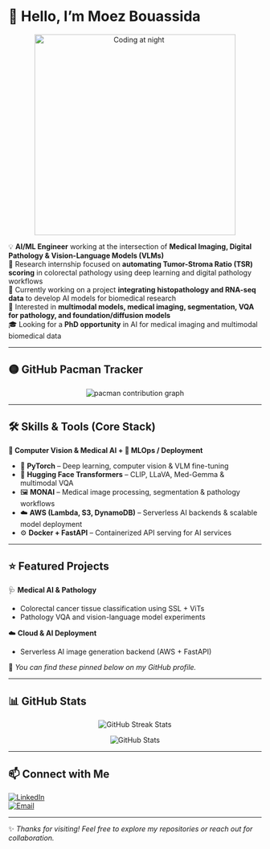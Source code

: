 # 👋 Hello, I’m Moez Bouassida

<p align="center">
  <img src="https://media2.giphy.com/media/v1.Y2lkPTc5MGI3NjExbmx5bmRoaW5wMXRxNzY5cDM0bnEyaGJybGExeXAybHc4NXY2NnJ6MyZlcD12MV9pbnRlcm5hbF9naWZfYnlfaWQmY3Q9Zw/5Zesu5VPNGJlm/giphy.gif" width="400" alt="Coding at night" />
</p>

💡 **AI/ML Engineer** working at the intersection of **Medical Imaging, Digital Pathology & Vision-Language Models (VLMs)**  
🔬 Research internship focused on **automating Tumor-Stroma Ratio (TSR) scoring** in colorectal pathology using deep learning and digital pathology workflows  
🧬 Currently working on a project **integrating histopathology and RNA-seq data** to develop AI models for biomedical research  
🚀 Interested in **multimodal models, medical imaging, segmentation, VQA for pathology, and foundation/diffusion models**  
🎓 Looking for a **PhD opportunity** in AI for medical imaging and multimodal biomedical data

---

## 🟡 GitHub Pacman Tracker

<p align="center">
  <picture>
    <source media="(prefers-color-scheme: dark)" srcset="https://raw.githubusercontent.com/maurodesouza/maurodesouza/output/pacman-contribution-graph-dark.svg">
    <source media="(prefers-color-scheme: light)" srcset="https://raw.githubusercontent.com/maurodesouza/maurodesouza/output/pacman-contribution-graph.svg">
    <img alt="pacman contribution graph" src="https://raw.githubusercontent.com/maurodesouza/maurodesouza/output/pacman-contribution-graph.svg">
  </picture>
</p>

---

## 🛠 Skills & Tools (Core Stack)

**🔹 Computer Vision & Medical AI + 🔹 MLOps / Deployment**
- 🧠 **PyTorch** – Deep learning, computer vision & VLM fine-tuning  
- 🤗 **Hugging Face Transformers** – CLIP, LLaVA, Med-Gemma & multimodal VQA  
- 🖼 **MONAI** – Medical image processing, segmentation & pathology workflows  
- ☁️ **AWS (Lambda, S3, DynamoDB)** – Serverless AI backends & scalable model deployment  
- ⚙️ **Docker + FastAPI** – Containerized API serving for AI services

---

## ⭐ Featured Projects

🩺 **Medical AI & Pathology**  
- Colorectal cancer tissue classification using SSL + ViTs  
- Pathology VQA and vision-language model experiments  

☁️ **Cloud & AI Deployment**  
- Serverless AI image generation backend (AWS + FastAPI)  

📌 *You can find these pinned below on my GitHub profile.*

---

## 📊 GitHub Stats

<p align="center">
  <img src="https://github-readme-streak-stats.herokuapp.com/?user=moebouassida&theme=transparent" alt="GitHub Streak Stats" />
</p>

<p align="center">
  <img src="https://github-readme-stats.vercel.app/api?username=moebouassida&show_icons=true&theme=transparent" alt="GitHub Stats" />
</p>

---

## 📫 Connect with Me

[![LinkedIn](https://img.shields.io/badge/LinkedIn-blue?style=flat&logo=linkedin&logoColor=white)](https://www.linkedin.com/in/moezbouassida/)  
[![Email](https://img.shields.io/badge/Email-Open_to_collaboration-D14836?style=flat&logo=gmail&logoColor=white)](mailto:moe.bouassida@gmail.com)

---

✨ *Thanks for visiting! Feel free to explore my repositories or reach out for collaboration.*  
